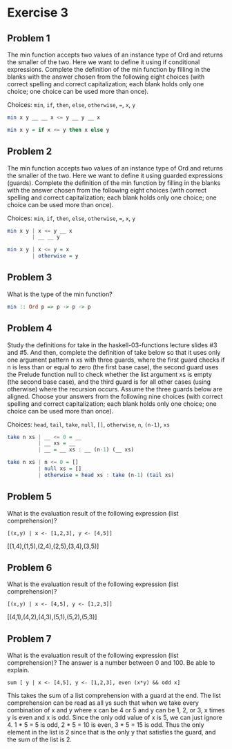 # Exercise 3
## Problem 1
The min function accepts two values of an instance type of Ord and returns the smaller of the two.  Here we want to define it using if conditional expressions.  Complete the definition of the min function by filling in the blanks with the answer chosen from the following eight choices (with correct spelling and correct capitalization; each blank holds only one choice; one choice can be used more than once).

Choices: `min`, `if`, `then`, `else`, `otherwise`, `=`, `x`, `y`
```haskell
min x y __ __ x <= y __ y __ x
```

```haskell
min x y = if x <= y then x else y
```
## Problem 2
The min function accepts two values of an instance type of Ord and returns the smaller of the two.  Here we want to define it using guarded expressions (guards).  Complete the definition of the min function by filling in the blanks with the answer chosen from the following eight choices (with correct spelling and correct capitalization; each blank holds only one choice; one choice can be used more than once).

Choices: `min`, `if`, `then`, `else`, `otherwise`, `=`, `x`, `y`
```haskell
min x y | x <= y __ x 
        | __ __ y
```
    
```haskell
min x y | x <= y = x
        | otherwise = y
```
## Problem 3
What is the type of the min function?
```haskell
min :: Ord p => p -> p -> p
```
## Problem 4
Study the definitions for take in the haskell-03-functions lecture slides #3 and #5. And then, complete the definition of take below so that it uses only one argument pattern   n  xs   with three guards, where the first guard checks if n is less than or equal to zero (the first base case), the second guard uses the Prelude function null to check whether the list argument xs is empty (the second base case), and the third guard is for all other cases (using otherwise) where the recursion occurs.  Assume the three guards below are aligned.  Choose your answers from the following nine choices (with correct spelling and correct capitalization; each blank holds only one choice; one choice can be used more than once).

Choices: `head`, `tail`, `take`, `null`, `[]`, `otherwise`, `n`, `(n-1)`, `xs`
```haskell
take n xs | __ <= 0 = __
          | __ xs = __
          | __ = __ xs : __ (n-1) (__ xs)
```

```haskell
take n xs | n <= 0 = []
          | null xs = []
          | otherwise = head xs : take (n-1) (tail xs)
```
## Problem 5
What is the evaluation result of the following expression (list comprehension)?

`[(x,y) | x <- [1,2,3], y <- [4,5]]`

[(1,4),(1,5),(2,4),(2,5),(3,4),(3,5)]
## Problem 6
What is the evaluation result of the following expression (list comprehension)?

`[(x,y) | x <- [4,5], y <- [1,2,3]]`

[(4,1),(4,2),(4,3),(5,1),(5,2),(5,3)]
## Problem 7
What is the evaluation result of the following expression (list comprehension)?  The answer is a number between 0 and 100.  Be able to explain.

`sum [ y | x <- [4,5], y <- [1,2,3], even (x*y) && odd x]`

This takes the sum of a list comprehension with a guard at the end. The list comprehension can be read as all ys such that when we take every combination of x and y where x can be 4 or 5 and y can be 1, 2, or 3, x times y is even and x is odd. Since the only odd value of x is 5, we can just ignore 4. 1 * 5 = 5 is odd, 2 * 5 = 10 is even, 3 * 5 = 15 is odd. Thus the only element in the list is 2 since that is the only y that satisfies the guard, and the sum of the list is 2.